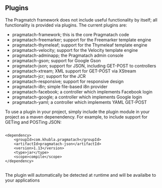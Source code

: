 Plugins
------------------------

The Pragmatch framework does not include useful functionality by itself; all functionality is provided via plugins. The current plugins are:

* pragmatach-framework; this is the core Pragmatach code
* pragmatach-freemarker; support for the Freemarker template engine
* pragmatach-thymeleaf; support for the Thymeleaf template engine
* pragmatach-velocity; support for the Velocity template engine
* pragmatach-adminapp; the Pragmatach admin console
* pragmatach-gson; support for Google Gson
* pragmatach-json; support for JSON, including GET-POST to controllers
* pragmatach-xtream; XML support for GET-POST via XStream
* pragmatach-jcr; support for the JCR
* pragmatach-responsive; support for responsive design
* pragmatach-i8n; simple file-based i8n provider
* pragmatach-facebook; a controller which implements Facebook login
* pragmatach-google; a controller which implements Google login
* pragmatach-yaml; a controller which implements YAML GET-POST

To use a plugin in your project, simply include the plugin module in your project as a maven depenendency. For example, to include support for GETing and POSTing JSON:

<pre>
<code>
&lt;dependency&gt;
	&lt;groupId&gt;com.khubla.pragmatach&lt;/groupId&gt;
	&lt;artifactId&gt;pragmatach-json&lt;/artifactId&gt;
	&lt;version&gt;1.13&lt;/version&gt;
	&lt;type&gt;jar&lt;/type&gt;
	&lt;scope&gt;compile&lt;/scope&gt;
&lt;/dependency&gt;
</code>
</pre>

The plugin will automatically be detected at runtime and will be availalbe to your applications
